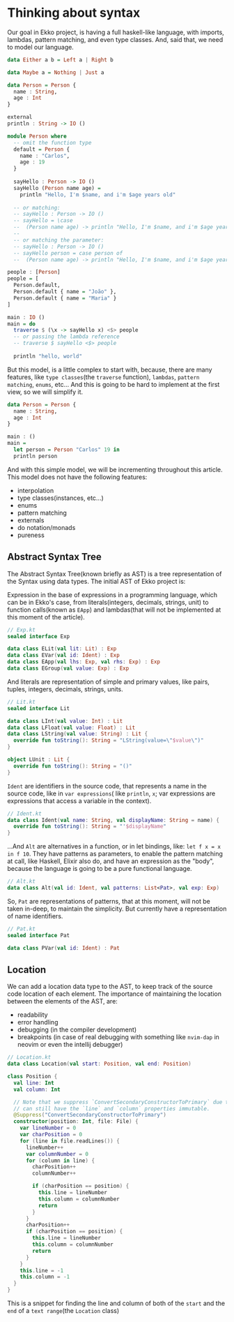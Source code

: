 # Thinking about syntax

Our goal in Ekko project, is having a full haskell-like language, with imports, lambdas, pattern matching, and even type
classes. And, said that, we need to model our language.

```haskell
data Either a b = Left a | Right b

data Maybe a = Nothing | Just a

data Person = Person {
  name : String,
  age : Int
}

external
println : String -> IO ()

module Person where
  -- omit the function type
  default = Person {
    name : "Carlos",
    age : 19
  }
  
  sayHello : Person -> IO ()
  sayHello (Person name age) =
    println "Hello, I'm $name, and i'm $age years old"
    
  -- or matching:
  -- sayHello : Person -> IO ()
  -- sayHello = \case
  --  (Person name age) -> println "Hello, I'm $name, and i'm $age years old"
  --
  -- or matching the parameter:
  -- sayHello : Person -> IO ()
  -- sayHello person = case person of
  --  (Person name age) -> println "Hello, I'm $name, and i'm $age years old"

people : [Person]
people = [
  Person.default,
  Person.default { name = "João" },
  Person.default { name = "Maria" }
]

main : IO ()
main = do
  traverse $ (\x -> sayHello x) <$> people
  -- or passing the lambda reference
  -- traverse $ sayHello <$> people
  
  println "hello, world"
```

But this model, is a little complex to start with, because, there are many features, like `type classes`(the `traverse`
function),
`lambdas`, `pattern matching`, `enums`, etc... And this is going to be hard to implement at the first view, so we will
simplify it.

```haskell
data Person = Person {
  name : String,
  age : Int
}

main : ()
main =
  let person = Person "Carlos" 19 in
  println person
```

And with this simple model, we will be incrementing throughout this article. This model does not have the following
features:

- interpolation
- type classes(instances, etc...)
- enums
- pattern matching
- externals
- do notation/monads
- pureness

## Abstract Syntax Tree

The Abstract Syntax Tree(known briefly as AST) is a tree representation of the Syntax using data types. The initial AST
of Ekko project is:

Expression in the base of expressions in a programming language, which can be in Ekko's case, from literals(integers,
decimals, strings, unit) to function calls(known as `EApp`) and lambdas(that will not be implemented at this moment of
the article).

```kotlin
// Exp.kt
sealed interface Exp

data class ELit(val lit: Lit) : Exp
data class EVar(val id: Ident) : Exp
data class EApp(val lhs: Exp, val rhs: Exp) : Exp
data class EGroup(val value: Exp) : Exp
```

And literals are representation of simple and primary values, like pairs, tuples, integers, decimals, strings, units.

```kotlin
// Lit.kt
sealed interface Lit

data class LInt(val value: Int) : Lit
data class LFloat(val value: Float) : Lit
data class LString(val value: String) : Lit {
  override fun toString(): String = "LString(value=\"$value\")"
}

object LUnit : Lit {
  override fun toString(): String = "()"
}
```

`Ident` are identifiers in the source code, that represents a name in the source code, like in `var expressions`(
like `println`, `x`; var expressions are expressions that access a variable in the context).

```kotlin
// Ident.kt
data class Ident(val name: String, val displayName: String = name) {
  override fun toString(): String = "'$displayName"
}
```

...And `Alt` are alternatives in a function, or in let bindings, like: `let f x = x in f 10`. They have patterns as
parameters, to enable the pattern matching at call, like Haskell, Elixir also do, and have an expression as the "body",
because the language is going to be a pure functional language.

```kotlin
// Alt.kt
data class Alt(val id: Ident, val patterns: List<Pat>, val exp: Exp)
```

So, `Pat` are representations of patterns, that at this moment, will not be taken in-deep, to maintain the simplicity.
But currently have a representation of name identifiers.

```kotlin
// Pat.kt
sealed interface Pat

data class PVar(val id: Ident) : Pat
```

## Location

We can add a location data type to the AST, to keep track of the source code location of each element. The importance of
maintaining the location between the elements of the AST, are:

* readability
* error handling
* debugging (in the compiler development)
* breakpoints (in case of real debugging with something like `nvim-dap` in neovim or even the intellij debugger)

```kotlin
// Location.kt
data class Location(val start: Position, val end: Position)

class Position {
  val line: Int
  val column: Int

  // Note that we suppress `ConvertSecondaryConstructorToPrimary` due to `return` expressions, so we
  // can still have the `line` and `column` properties immutable.
  @Suppress("ConvertSecondaryConstructorToPrimary")
  constructor(position: Int, file: File) {
    var lineNumber = 0
    var charPosition = 0
    for (line in file.readLines()) {
      lineNumber++
      var columnNumber = 0
      for (column in line) {
        charPosition++
        columnNumber++

        if (charPosition == position) {
          this.line = lineNumber
          this.column = columnNumber
          return
        }
      }
      charPosition++
      if (charPosition == position) {
        this.line = lineNumber
        this.column = columnNumber
        return
      }
    }
    this.line = -1
    this.column = -1
  }
}
```

This is a snippet for finding the line and column of both of the `start` and the `end` of a `text range`(the `Location`
class)
